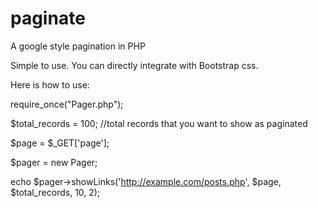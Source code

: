 # paginate
A google style pagination in PHP

Simple to use. You can directly integrate with Bootstrap css.

Here is how to use:

require_once("Pager.php");

$total_records = 100; //total records that you want to show as paginated

$page = $_GET['page'];

$pager = new Pager;

echo $pager->showLinks('http://example.com/posts.php', $page, $total_records, 10, 2);
